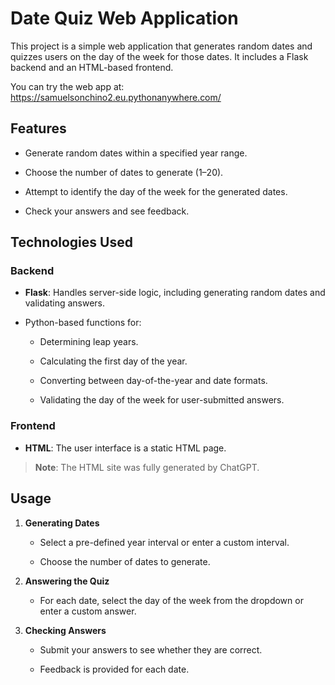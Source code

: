 # Date Quiz Web Application

This project is a simple web application that generates random dates and quizzes users on the day of the week for those dates. It includes a Flask backend and an HTML-based frontend.

You can try the web app at:
https://samuelsonchino2.eu.pythonanywhere.com/

## Features
- Generate random dates within a specified year range.

- Choose the number of dates to generate (1–20).
- Attempt to identify the day of the week for the generated dates.
- Check your answers and see feedback.

## Technologies Used

### Backend
- **Flask**: Handles server-side logic, including generating random dates and validating answers.

- Python-based functions for:
  - Determining leap years.

  - Calculating the first day of the year.
  - Converting between day-of-the-year and date formats.
  - Validating the day of the week for user-submitted answers.

### Frontend
- **HTML**: The user interface is a static HTML page.

> **Note**: The HTML site was fully generated by ChatGPT.

## Usage
1. **Generating Dates**

    - Select a pre-defined year interval or enter a custom interval.
    
    - Choose the number of dates to generate.

2. **Answering the Quiz**

    - For each date, select the day of the week from the dropdown or enter a custom answer.

3. **Checking Answers**

    - Submit your answers to see whether they are correct.
    
    - Feedback is provided for each date.
